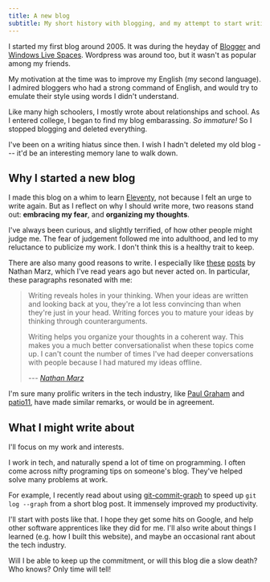 ```yaml
---
title: A new blog
subtitle: My short history with blogging, and my attempt to start writing again.
---
```


I started my first blog around 2005. It was during the heyday of [Blogger][0]
and [Windows Live Spaces][1]. Wordpress was around too, but it wasn't as
popular among my friends.

My motivation at the time was to improve my English (my second language). I
admired bloggers who had a strong command of English, and would try to emulate
their style using words I didn't understand.

Like many high schoolers, I mostly wrote about relationships and school. As I
entered college, I began to find my blog embarassing. _So immature!_ So I
stopped blogging and deleted everything.

I've been on a writing hiatus since then. I wish I hadn't deleted my old
blog --- it'd be an interesting memory lane to walk down.

## Why I started a new blog

I made this blog on a whim to learn [Eleventy][7], not because I felt an urge
to write again. But as I reflect on why I should write more, two reasons stand
out: **embracing my fear**, and **organizing my thoughts**.

I've always been curious, and slightly terrified, of how other people might
judge me. The fear of judgement followed me into adulthood, and led to my
reluctance to publicize my work. I don't think this is a healthy trait to keep.

There are also many good reasons to write. I especially like [these][2]
[posts][3] by Nathan Marz, which I've read years ago but never acted on. In
particular, these paragraphs resonated with me:

> Writing reveals holes in your thinking. When your ideas are written and
> looking back at you, they're a lot less convincing than when they're just in
> your head. Writing forces you to mature your ideas by thinking through
> counterarguments.
>
> Writing helps you organize your thoughts in a coherent way. This makes
> you a much better conversationalist when these topics come up. I can't count
> the number of times I've had deeper conversations with people because I had
> matured my ideas offline.
>
> --- <cite>[Nathan Marz][2]</cite>

I'm sure many prolific writers in the tech industry, like [Paul Graham][4] and
[patio11][5], have made similar remarks, or would be in agreement.

## What I might write about

I'll focus on my work and interests.

I work in tech, and naturally spend a lot of time on programming. I often come
across nifty programing tips on someone's blog. They've helped solve many
problems at work.

For example, I recently read about using [git-commit-graph][6] to speed up
`git log --graph` from a short blog post. It immensely improved my
productivity.

I'll start with posts like that. I hope they get some hits on Google, and help
other software apprentices like they did for me. I'll also write about things I
learned (e.g. how I built this website), and maybe an occasional rant about the
tech industry.

Will I be able to keep up the commitment, or will this blog die a slow death?
Who knows? Only time will tell!

[0]: https://en.wikipedia.org/wiki/Blogger_(service)
[1]: https://en.wikipedia.org/wiki/Windows_Live_Spaces
[2]: http://nathanmarz.com/blog/you-should-blog-even-if-you-have-no-readers.html
[3]: http://nathanmarz.com/blog/break-into-silicon-valley-with-a-blog-1.html
[4]: http://www.paulgraham.com/
[5]: https://www.kalzumeus.com/
[6]: https://git-scm.com/docs/commit-graph
[7]: https://www.11ty.dev/
